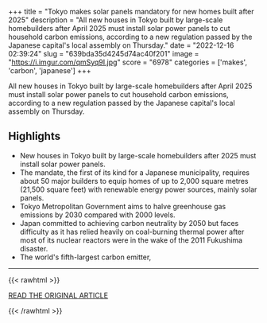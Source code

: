 +++
title = "Tokyo makes solar panels mandatory for new homes built after 2025"
description = "All new houses in Tokyo built by large-scale homebuilders after April 2025 must install solar power panels to cut household carbon emissions, according to a new regulation passed by the Japanese capital's local assembly on Thursday."
date = "2022-12-16 02:39:24"
slug = "639bda35d4245d74ac40f201"
image = "https://i.imgur.com/qmSyq9I.jpg"
score = "6978"
categories = ['makes', 'carbon', 'japanese']
+++

All new houses in Tokyo built by large-scale homebuilders after April 2025 must install solar power panels to cut household carbon emissions, according to a new regulation passed by the Japanese capital's local assembly on Thursday.

## Highlights

- New houses in Tokyo built by large-scale homebuilders after 2025 must install solar power panels.
- The mandate, the first of its kind for a Japanese municipality, requires about 50 major builders to equip homes of up to 2,000 square metres (21,500 square feet) with renewable energy power sources, mainly solar panels.
- Tokyo Metropolitan Government aims to halve greenhouse gas emissions by 2030 compared with 2000 levels.
- Japan committed to achieving carbon neutrality by 2050 but faces difficulty as it has relied heavily on coal-burning thermal power after most of its nuclear reactors were in the wake of the 2011 Fukushima disaster.
- The world's fifth-largest carbon emitter,

---

{{< rawhtml >}}
  <p class="article-category">
    <a target="_blank" href="https://www.reuters.com/world/asia-pacific/tokyo-makes-solar-panels-mandatory-new-homes-built-after-2025-2022-12-15/">READ THE ORIGINAL ARTICLE</a>
  </p>
{{< /rawhtml >}}
